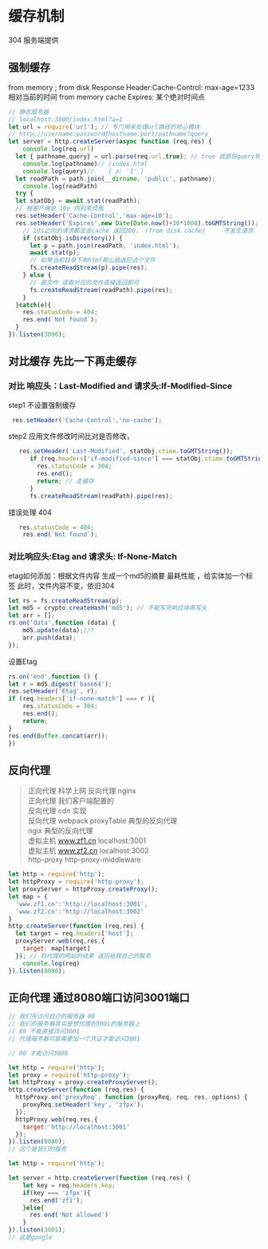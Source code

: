 # 缓存机制
304 服务端提供

##  强制缓存
from memory ; from disk
Response Header:Cache-Control: max-age=1233 相对当前的时间 from memory cache
Expires: 某个绝对时间点

```javascript
// 静态服务器
// localhost:3000/index.html?a=1
let url = require('url'); // 专门用来处理url路径的核心模块
// http://username:password@hostname:port/pathname?query
let server = http.createServer(async function (req,res) {
	console.log(req.url)
  let { pathname,query} = url.parse(req.url,true); // true 就是将query转化成对象
    console.log(pathname)// /index.html
    console.log(query)// 	{ a: '1' }
  let readPath = path.join(__dirname, 'public', pathname);
    console.log(readPath)
  try {
  let statObj = await stat(readPath);
  // 根客户端说 10s 内别来烦我
  res.setHeader('Cache-Control','max-age=10');
  res.setHeader('Expires',new Date(Date.now()+10*1000).toGMTString());
    // 10s之内的请求都会走cache 返回200， (from disk cache)	 不发生请求
    if (statObj.isDirectory()) {
      let p = path.join(readPath, 'index.html');
      await stat(p);
      // 如果当前目录下有html那么就返回这个文件
      fs.createReadStream(p).pipe(res);
    } else {
      // 是文件 读取对应的文件直接返回即可
      fs.createReadStream(readPath).pipe(res);
    }
  }catch(e){
    res.statusCode = 404;
    res.end(`Not found`);
  }
}).listen(3000);
```
## 对比缓存 先比一下再走缓存
### 对比 响应头：Last-Modified and 请求头:If-Modified-Since
 step1 不设置强制缓存
 ```javascript
  res.setHeader('Cache-Control','no-cache');
```
step2 应用文件修改时间比对是否修改， 
```javascript
   res.setHeader('Last-Modified', statObj.ctime.toGMTString());
      if (req.headers['if-modified-since'] === statObj.ctime.toGMTString()) {
        res.statusCode = 304;
        res.end();
        return; // 走缓存
      }
      fs.createReadStream(readPath).pipe(res);
```
错误处理 404
```javascript
   res.statusCode = 404;
    res.end(`Not found`);
```
### 对比响应头:Etag and 请求头: If-None-Match
etag如何添加：根据文件内容 生成一个md5的摘要 最耗性能 ，给实体加一个标签
此时，文件内容不变，依旧304
```javascript
let rs = fs.createReadStream(p);
let md5 = crypto.createHash('md5'); // 不能写完响应体再写头
let arr = [];
rs.on('data',function (data) {
    md5.update(data);//?
    arr.push(data);
});
```
设置Etag
```javascript
rs.on('end',function () {
let r = md5.digest('base64');
res.setHeader('Etag', r);
if (req.headers['if-none-match'] === r ){
    res.statusCode = 304;
    res.end();
    return;
}
res.end(Buffer.concat(arr));
})
```
## 反向代理
> 正向代理 科学上网 反向代理 nginx</br>
> 正向代理 我们客户端配置的 </br>
> 反向代理 cdn 实现</br>
> 反向代理 webpack proxyTable 典型的反向代理</br>
> ngix 典型的反向代理 </br>
> 虚拟主机 www.zf1.cn  localhost:3001 </br>
> 虚拟主机 www.zf2.cn  localhost:3002 </br>
> http-proxy http-proxy-middleware</br>
```javascript
let http = require('http');
let httpProxy = require('http-proxy');
let proxyServer = httpProxy.createProxy();
let map = {
  'www.zf1.cn':'http://localhost:3001',
  'www.zf2.cn':'http://localhost:3002'
}
http.createServer(function (req,res) {
  let target = req.headers['host'];
  proxyServer.web(req,res,{
    target: map[target]
  }); // 将代理的网站的结果 返回给我自己的服务
    console.log(req)
}).listen(8080);
```


## 正向代理  通过8080端口访问3001端口
```javascript
// 我们先访问自己的服务器 80
// 我们的服务器其实是想代理到3001的服务器上
// 80 不能直接访问3001
// 代理服务器可能需要加一个凭证才能访问3001

// 80 才能访问3000

let http = require('http');
let proxy = require('http-proxy');
let httpProxy = proxy.createProxyServer();
http.createServer(function (req,res) {
  httpProxy.on('proxyReq', function (proxyReq, req, res, options) {
    proxyReq.setHeader('key', 'zfpx');
  });
  httpProxy.web(req,res,{
    target:'http://localhost:3001'
  });
}).listen(8080);
// 这个是我们的服务
```
```javascript
let http = require('http');

let server = http.createServer(function (req,res) {
	let key = req.headers.key;
    if(key === 'zfpx'){
      res.end('zf1');
    }else{
      res.end('Not allowed')
    }
}).listen(3001);
// 这是google
```